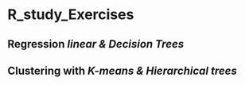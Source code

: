 # R_study_Exercises
## Regression *linear & Decision Trees*
## Clustering with *K-means & Hierarchical trees*
